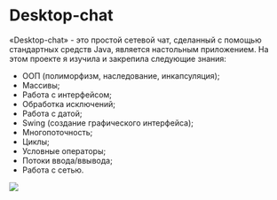 # Desktop-chat
«Desktop-chat» - это простой сетевой чат, сделанный с помощью стандартных средств Java, является настольным приложением.
На этом проекте я изучила и закрепила следующие знания:
*	ООП (полиморфизм, наследование, инкапсуляция);
*	Массивы;
*	Работа с интерфейсом;
*	Обработка исключений;
*	Работа с датой;
*	Swing (создание графического интерфейса);
*	Многопоточность;
*	Циклы;
*	Условные операторы;
*	Потоки ввода/ввывода;
*	Работа с сетью.

![](https://downloader.disk.yandex.ru/preview/59f49fd0d136673e31f1384b674ac646c8598e3dc65d8e9c970b12d762b4009f/5f68d10b/on49mizP5JvHqVC_Byz93yIWj-OYFNu7o4FFKH0XrJ7DDjZPAZ--2Gi15nqFp7KgPdF-gMuVwsw8dm8emARZqA==?uid=0&filename=chat.png&disposition=inline&hash=&limit=0&content_type=image%2Fpng&tknv=v2&owner_uid=658918375&size=1920x937)
